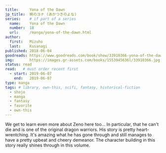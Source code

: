 ```yaml
---
title:     Yona of the Dawn
jp_title:  暁のヨナ (あかつきのよな)
series:    # if part of a series
  name:    Yona of the Dawn
  number:  18
  url:     /manga/yona-of-the-dawn.html
author: 
  first:   Mizuho 
  last:    Kusanagi
published: 2018-06-04 
goodreads: https://www.goodreads.com/book/show/33910366-yona-of-the-dawn-vol-18
img:       https://images.gr-assets.com/books/1553945636l/33910366.jpg
status: read
read:   # must order recent first
  - start: 2019-06-07 
    end:   2019-06-07
type: manga
tags: # library, own-this, scifi, fantasy, historical-fiction
  - shojo
  - manga
  - fantasy
  - favorite
  - own-this
---
```


We get to learn even more about Zeno here too... <spoiler>In particular, that he can't die and is one of the original dragon warriors.</spoiler> His story is pretty heart-wrentching. It's amazing what he has gone through and still manages to have a pretty upbeat and cheery demeanor. The character building in this story really shines through in this volume.